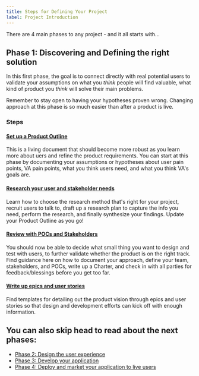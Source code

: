 ```yaml
---
title: Steps for Defining Your Project
label: Project Introduction
---
```


There are 4 main phases to any project - and it all starts with...

## Phase 1: Discovering and Defining the right solution
In this first phase, the goal is to connect directly with real potential users to validate your assumptions on what you *think* people will find valuable, what kind of product you *think* will solve their main problems.

Remember to stay open to having your hypotheses proven wrong. Changing approach at this phase is so much easier than after a product is live.

### Steps

#### [Set up a Product Outline](/docs/resources/templates/product-outline)

This is a living document that should become more robust as you learn more about uers and refine the product requirements. You can start at this phase by documenting your assumptions or hypotheses about user pain points, VA pain points, what you think users need, and what you think VA's goals are.

#### [Research your user and stakeholder needs](./understanding-user-needs)

Learn how to choose the research method that's right for your project, recruit users to talk to, draft up a research plan to capture the info you need, perform the research, and finally synthesize your findings. Update your Product Outline as you go!

#### [Review with POCs and Stakeholders](./)

You should now be able to decide what small thing you want to design and test with users, to further validate whether the product is on the right track. Find guidance here on how to document your approach, define your team, stakeholders, and POCs, write up a Charter, and check in with all parties for feedback/blessings before you get too far.

#### [Write up epics and user stories](./)

Find templates for detailing out the product vision through epics and user stories so that design and development efforts can kick off with enough information.

## You can also skip head to read about the next phases:
- [Phase 2: Design the user experience](../design-process/design-process.html)
- [Phase 3: Develop your application](../development-process/getting-started.html)
- [Phase 4: Deploy and market your application to live users](../?)
